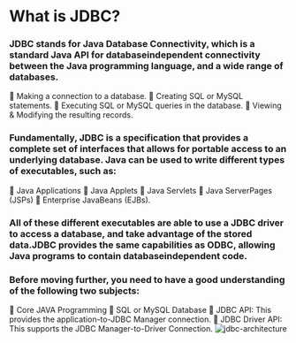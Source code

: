 # What is JDBC?
### JDBC stands for Java Database Connectivity, which is a standard Java API for databaseindependent connectivity between the Java programming language, and a wide range of databases.
 Making a connection to a database.
 Creating SQL or MySQL statements.
 Executing SQL or MySQL queries in the database.
 Viewing & Modifying the resulting records.
### Fundamentally, JDBC is a specification that provides a complete set of interfaces that allows for portable access to an underlying database. Java can be used to write different types of executables, such as:
 Java Applications
 Java Applets
 Java Servlets
 Java ServerPages (JSPs)
 Enterprise JavaBeans (EJBs).
### All of these different executables are able to use a JDBC driver to access a database, and take advantage of the stored data.JDBC provides the same capabilities as ODBC, allowing Java programs to contain databaseindependent code.
### Before moving further, you need to have a good understanding of the following two subjects:
 Core JAVA Programming
 SQL or MySQL Database
 JDBC API: This provides the application-to-JDBC Manager connection.
 JDBC Driver API: This supports the JDBC Manager-to-Driver Connection.
![jdbc-architecture](https://user-images.githubusercontent.com/8416414/109712458-59697780-7ba0-11eb-83fa-50cf75d86db5.jpg)











